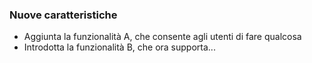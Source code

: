 
### Nuove caratteristiche

- Aggiunta la funzionalità A, che consente agli utenti di fare qualcosa
- Introdotta la funzionalità B, che ora supporta...
